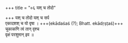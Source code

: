 +++
title = "०६ यश् च तोदो"

+++
यश् च तोदो यश् च सर्प  
एकादशश् च यो वृषा । +++(ekādaśaś (?); Bhatt. ekādṛṣṭaś)+++  
चुकाकणि त्वं तान् वृश्च  
वृक्षं परशुमान् इव ॥